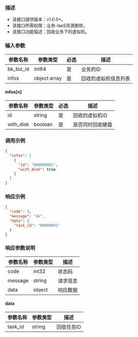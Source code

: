 ### 描述

- 该接口提供版本：v1.0.0+。
- 该接口所需权限：业务-IaaS资源删除。
- 该接口功能描述：回收业务下的虚拟机。

### 输入参数

| 参数名称      | 参数类型         | 必选  | 描述         |
|-----------|--------------|-----|------------|
| bk_biz_id | int64        | 是   | 业务的ID      |
| infos     | object array | 是   | 回收的虚拟机信息列表 |

#### infos[n]

| 参数名称      | 参数类型    | 必选  | 描述       |
|-----------|---------|-----|----------|
| id        | string  | 是   | 回收的虚拟机ID |
| with_disk | boolean | 是   | 是否同时回收硬盘 |

### 调用示例

```json
{
  "infos": [
    {
      "id": "000000001",
      "with_disk": true
    }
  ]
}
```

### 响应示例

```json
{
  "code": 0,
  "message": "ok",
  "data": {
    "task_id": "00000001"
  }
}
```

### 响应参数说明

| 参数名称    | 参数类型   | 描述   |
|---------|--------|------|
| code    | int32  | 状态码  |
| message | string | 请求信息 |
| data    | object | 响应数据 |

#### data

| 参数名称    | 参数类型   | 描述     |
|---------|--------|--------|
| task_id | string | 回收任务ID |
